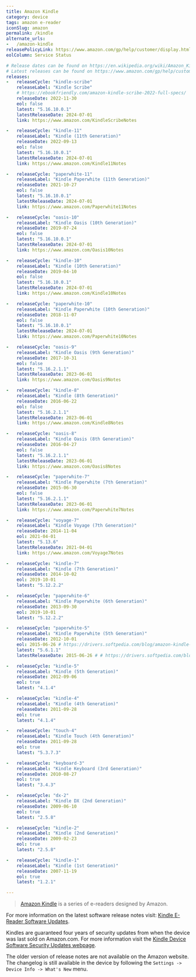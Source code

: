 ```yaml
---
title: Amazon Kindle
category: device
tags: amazon e-reader
iconSlug: amazon
permalink: /kindle
alternate_urls:
-   /amazon-kindle
releasePolicyLink: https://www.amazon.com/gp/help/customer/display.html?nodeId=GKMQC26VQQMM8XSW
eolColumn: Service Status

# Release dates can be found on https://en.wikipedia.org/wiki/Amazon_Kindle.
# Latest releases can be found on https://www.amazon.com/gp/help/customer/display.html?nodeId=GKMQC26VQQMM8XSW.
releases:
-   releaseCycle: "kindle-scribe"
    releaseLabel: "Kindle Scribe"
    # https://ebookfriendly.com/amazon-kindle-scribe-2022-full-specs/
    releaseDate: 2022-11-30
    eol: false
    latest: "5.16.10.0.1"
    latestReleaseDate: 2024-07-01
    link: https://www.amazon.com/KindleScribeNotes

-   releaseCycle: "kindle-11"
    releaseLabel: "Kindle (11th Generation)"
    releaseDate: 2022-09-13
    eol: false
    latest: "5.16.10.0.1"
    latestReleaseDate: 2024-07-01
    link: https://www.amazon.com/Kindle11Notes

-   releaseCycle: "paperwhite-11"
    releaseLabel: "Kindle Paperwhite (11th Generation)"
    releaseDate: 2021-10-27
    eol: false
    latest: "5.16.10.0.1"
    latestReleaseDate: 2024-07-01
    link: https://www.amazon.com/Paperwhite11Notes

-   releaseCycle: "oasis-10"
    releaseLabel: "Kindle Oasis (10th Generation)"
    releaseDate: 2019-07-24
    eol: false
    latest: "5.16.10.0.1"
    latestReleaseDate: 2024-07-01
    link: https://www.amazon.com/Oasis10Notes

-   releaseCycle: "kindle-10"
    releaseLabel: "Kindle (10th Generation)"
    releaseDate: 2019-04-10
    eol: false
    latest: "5.16.10.0.1"
    latestReleaseDate: 2024-07-01
    link: https://www.amazon.com/Kindle10Notes

-   releaseCycle: "paperwhite-10"
    releaseLabel: "Kindle Paperwhite (10th Generation)"
    releaseDate: 2018-11-07
    eol: false
    latest: "5.16.10.0.1"
    latestReleaseDate: 2024-07-01
    link: https://www.amazon.com/Paperwhite10Notes

-   releaseCycle: "oasis-9"
    releaseLabel: "Kindle Oasis (9th Generation)"
    releaseDate: 2017-10-31
    eol: false
    latest: "5.16.2.1.1"
    latestReleaseDate: 2023-06-01
    link: https://www.amazon.com/Oasis9Notes

-   releaseCycle: "kindle-8"
    releaseLabel: "Kindle (8th Generation)"
    releaseDate: 2016-06-22
    eol: false
    latest: "5.16.2.1.1"
    latestReleaseDate: 2023-06-01
    link: https://www.amazon.com/Kindle8Notes

-   releaseCycle: "oasis-8"
    releaseLabel: "Kindle Oasis (8th Generation)"
    releaseDate: 2016-04-27
    eol: false
    latest: "5.16.2.1.1"
    latestReleaseDate: 2023-06-01
    link: https://www.amazon.com/Oasis8Notes

-   releaseCycle: "paperwhite-7"
    releaseLabel: "Kindle Paperwhite (7th Generation)"
    releaseDate: 2015-06-30
    eol: false
    latest: "5.16.2.1.1"
    latestReleaseDate: 2023-06-01
    link: https://www.amazon.com/Paperwhite7Notes

-   releaseCycle: "voyage-7"
    releaseLabel: "Kindle Voyage (7th Generation)"
    releaseDate: 2014-11-04
    eol: 2021-04-01
    latest: "5.13.6"
    latestReleaseDate: 2021-04-01
    link: https://www.amazon.com/Voyage7Notes

-   releaseCycle: "kindle-7"
    releaseLabel: "Kindle (7th Generation)"
    releaseDate: 2014-10-02
    eol: 2019-10-01
    latest: "5.12.2.2"

-   releaseCycle: "paperwhite-6"
    releaseLabel: "Kindle Paperwhite (6th Generation)"
    releaseDate: 2013-09-30
    eol: 2019-10-01
    latest: "5.12.2.2"

-   releaseCycle: "paperwhite-5"
    releaseLabel: "Kindle Paperwhite (5th Generation)"
    releaseDate: 2012-10-01
    eol: 2015-06-26 # https://drivers.softpedia.com/blog/amazon-kindle-paperwhite-1st-generation-receives-firmware-5-6-1-1-485364.shtml
    latest: "5.6.1.1"
    latestReleaseDate: 2015-06-26 # # https://drivers.softpedia.com/blog/amazon-kindle-paperwhite-1st-generation-receives-firmware-5-6-1-1-485364.shtml

-   releaseCycle: "kindle-5"
    releaseLabel: "Kindle (5th Generation)"
    releaseDate: 2012-09-06
    eol: true
    latest: "4.1.4"

-   releaseCycle: "kindle-4"
    releaseLabel: "Kindle (4th Generation)"
    releaseDate: 2011-09-28
    eol: true
    latest: "4.1.4"

-   releaseCycle: "touch-4"
    releaseLabel: "Kindle Touch (4th Generation)"
    releaseDate: 2011-09-28
    eol: true
    latest: "5.3.7.3"

-   releaseCycle: "keyboard-3"
    releaseLabel: "Kindle Keyboard (3rd Generation)"
    releaseDate: 2010-08-27
    eol: true
    latest: "3.4.3"

-   releaseCycle: "dx-2"
    releaseLabel: "Kindle DX (2nd Generation)"
    releaseDate: 2009-06-10
    eol: true
    latest: "2.5.8"

-   releaseCycle: "kindle-2"
    releaseLabel: "Kindle (2nd Generation)"
    releaseDate: 2009-02-23
    eol: true
    latest: "2.5.8"

-   releaseCycle: "kindle-1"
    releaseLabel: "Kindle (1st Generation)"
    releaseDate: 2007-11-19
    eol: true
    latest: "1.2.1"

---
```


> [Amazon Kindle](https://en.wikipedia.org/wiki/Amazon_Kindle) is a series of e-readers designed by
> Amazon.

For more information on the latest software release notes visit: [Kindle E-Reader Software Updates](https://www.amazon.com/gp/help/customer/display.html?nodeId=GKMQC26VQQMM8XSW).

Kindles are guaranteed four years of security updates from when the device was last sold on
Amazon.com. For more information visit the [Kindle Device Software Security Updates webpage](https://www.amazon.com/gp/help/customer/display.html?nodeId=GF3LDHSB5YM9BYF7).

The older version of release notes are not available on the Amazon website. The changelog is still
available in the device by following the `Settings -> Device Info -> What's New` menu.
